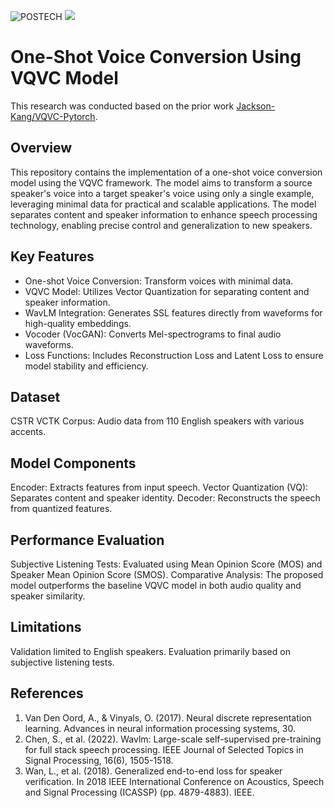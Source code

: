 ![POSTECH](https://img.shields.io/badge/POSTECH-%239a034c)
<img src="https://img.shields.io/badge/Python-3776AB?style=flat-square&logo=python&logoColor=white"/>

# One-Shot Voice Conversion Using VQVC Model
This research was conducted based on the prior work <a href="https://github.com/Jackson-Kang/VQVC-Pytorch">Jackson-Kang/VQVC-Pytorch</a>.

## Overview
This repository contains the implementation of a one-shot voice conversion model using the VQVC framework. The model aims to transform a source speaker's voice into a target speaker's voice using only a single example, leveraging minimal data for practical and scalable applications. The model separates content and speaker information to enhance speech processing technology, enabling precise control and generalization to new speakers.

## Key Features
* One-shot Voice Conversion: Transform voices with minimal data.
* VQVC Model: Utilizes Vector Quantization for separating content and speaker information.
* WavLM Integration: Generates SSL features directly from waveforms for high-quality embeddings.
* Vocoder (VocGAN): Converts Mel-spectrograms to final audio waveforms.
* Loss Functions: Includes Reconstruction Loss and Latent Loss to ensure model stability and efficiency.

## Dataset
CSTR VCTK Corpus: Audio data from 110 English speakers with various accents.

## Model Components
Encoder: Extracts features from input speech.
Vector Quantization (VQ): Separates content and speaker identity.
Decoder: Reconstructs the speech from quantized features.

## Performance Evaluation
Subjective Listening Tests: Evaluated using Mean Opinion Score (MOS) and Speaker Mean Opinion Score (SMOS).
Comparative Analysis: The proposed model outperforms the baseline VQVC model in both audio quality and speaker similarity.

## Limitations
Validation limited to English speakers.
Evaluation primarily based on subjective listening tests.

## References
1. Van Den Oord, A., & Vinyals, O. (2017). Neural discrete representation learning. Advances in neural information processing systems, 30.
2. Chen, S., et al. (2022). Wavlm: Large-scale self-supervised pre-training for full stack speech processing. IEEE Journal of Selected Topics in Signal Processing, 16(6), 1505-1518.
3. Wan, L., et al. (2018). Generalized end-to-end loss for speaker verification. In 2018 IEEE International Conference on Acoustics, Speech and Signal Processing (ICASSP) (pp. 4879-4883). IEEE.
